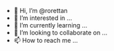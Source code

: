 - 👋 Hi, I’m @rorettan
- 👀 I’m interested in ...
- 🌱 I’m currently learning ...
- 💞️ I’m looking to collaborate on ...
- 📫 How to reach me ...

<!---
rorettan/rorettan is a ✨ special ✨ repository because its `README.md` (this file) appears on your GitHub profile.
You can click the Preview link to take a look at your changes.
--->
